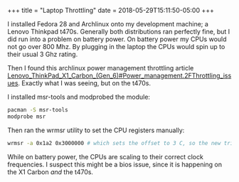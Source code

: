 +++
title = "Laptop Throttling"
date = 2018-05-29T15:11:50-05:00
+++

I installed Fedora 28 and Archlinux onto my development machine; a Lenovo
Thinkpad t470s. Generally both distributions ran perfectly fine, but I did run
into a problem on battery power. On battery power my CPUs would not go over 800
Mhz. By plugging in the laptop the CPUs would spin up to their usual 3 Ghz rating.

Then I found this archlinux power management throttling article
[Lenovo_ThinkPad_X1_Carbon_(Gen_6)#Power_management.2FThrottling_issues](https://wiki.archlinux.org/index.php/Lenovo_ThinkPad_X1_Carbon_(Gen_6)#Power_management.2FThrottling_issues).
Exactly what I was seeing, but on the t470s.

I installed msr-tools and modprobed the module:

```sh
pacman -S msr-tools
modprobe msr
```

Then ran the wrmsr utility to set the CPU registers manually:

```sh
wrmsr -a 0x1a2 0x3000000 # which sets the offset to 3 C, so the new trip point is 97 C 
```

While on battery power, the CPUs are scaling to their correct clock frequencies.
I suspect this might be a bios issue, since it is happening on the X1 Carbon
_and_ the t470s.
